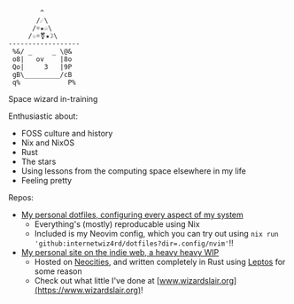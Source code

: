 ```wizard
        ^        
       /☄\       
      /☼★☆\      
     /☆☼⚧★☽\     
------------------
 %&/ _     _ \@& 
 o8|   ov    |8o 
 Qo|     3   |9P 
 gB\_________/cB
 q%            P%
```

Space wizard in-training

Enthusiastic about:

- FOSS culture and history
- Nix and NixOS
- Rust
- The stars
- Using lessons from the computing space elsewhere in my life
- Feeling pretty

Repos:

- [My personal dotfiles, configuring every aspect of my system](https://github.com/internetwiz4rd/dotfiles)
  - Everything's (mostly) reproducable using Nix
  - Included is my Neovim config, which you can try out using `nix run 'github:internetwiz4rd/dotfiles?dir=.config/nvim'`!!
- [My personal site on the indie web, a heavy heavy WIP](https://github.com/internetwiz4rd/wizards-lair)
  - Hosted on [Neocities](https://neocities.org/), and written completely in Rust using [Leptos](https://leptos.dev/) for some reason
  - Check out what little I've done at [www.wizardslair.org](https://www.wizardslair.org)!
